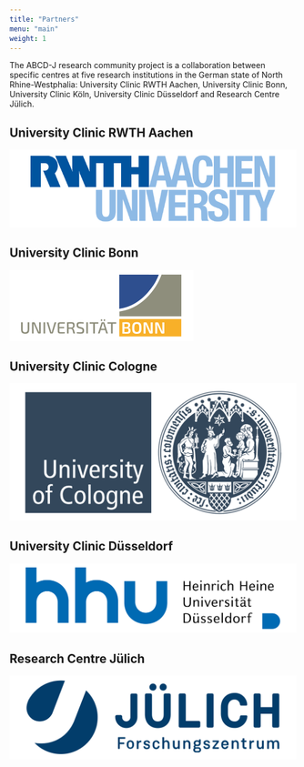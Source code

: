```yaml
---
title: "Partners"
menu: "main"
weight: 1
---
```


The ABCD-J research community project is a collaboration between specific centres at five research
institutions in the German state of North Rhine-Westphalia: University Clinic
RWTH Aachen, University Clinic Bonn, University Clinic Köln, University Clinic
Düsseldorf and Research Centre Jülich.


## University Clinic RWTH Aachen

![](../pics/rwth_logo.svg)

## University Clinic Bonn

![](../pics/bonn_logo.svg)

## University Clinic Cologne

![](../pics/cologne_logo.svg)

## University Clinic Düsseldorf

![](../pics/HHU_Logo.svg)

## Research Centre Jülich

![](../pics/fzj_logo.svg)
